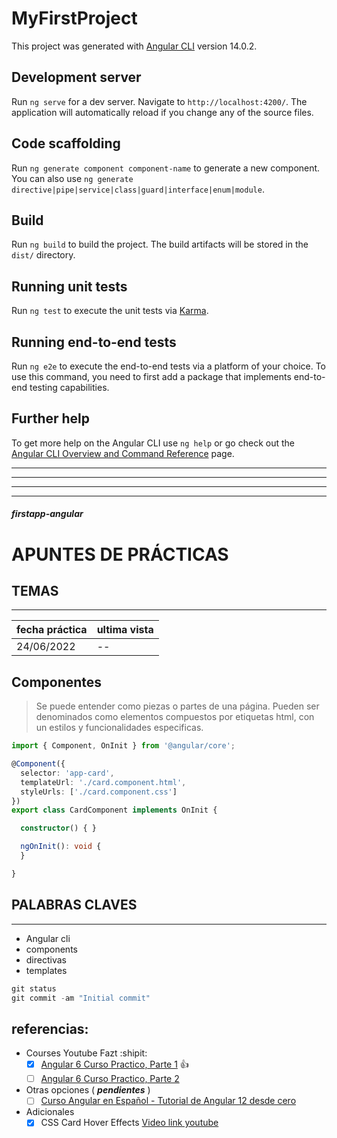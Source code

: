 # MyFirstProject

This project was generated with [Angular CLI](https://github.com/angular/angular-cli) version 14.0.2.

## Development server

Run `ng serve` for a dev server. Navigate to `http://localhost:4200/`. The application will automatically reload if you change any of the source files.

## Code scaffolding

Run `ng generate component component-name` to generate a new component. You can also use `ng generate directive|pipe|service|class|guard|interface|enum|module`.

## Build

Run `ng build` to build the project. The build artifacts will be stored in the `dist/` directory.

## Running unit tests

Run `ng test` to execute the unit tests via [Karma](https://karma-runner.github.io).

## Running end-to-end tests

Run `ng e2e` to execute the end-to-end tests via a platform of your choice. To use this command, you need to first add a package that implements end-to-end testing capabilities.

## Further help

To get more help on the Angular CLI use `ng help` or go check out the [Angular CLI Overview and Command Reference](https://angular.io/cli) page.



---
---
---
---

##### firstapp-angular
# **APUNTES DE PRÁCTICAS**



## **TEMAS**
---

| fecha práctica  | ultima vista  |
| -------------   | ------------- |
| 24/06/2022      |  --           |

## Componentes

> Se puede entender como piezas o partes de una página. Pueden ser denominados como elementos compuestos por etiquetas html, con un estilos y funcionalidades especificas. 

``` typescript  
import { Component, OnInit } from '@angular/core';

@Component({
  selector: 'app-card',
  templateUrl: './card.component.html',
  styleUrls: ['./card.component.css']
})
export class CardComponent implements OnInit {

  constructor() { }

  ngOnInit(): void {
  }

}

```



## **PALABRAS CLAVES**
---
- Angular cli
- components
- directivas
- templates


``` powershell
git status
git commit -am "Initial commit"

```


## referencias: 
* Courses Youtube Fazt :shipit:
  - [x] [Angular 6 Curso Practico, Parte 1](https://www.youtube.com/watch?v=AR1tLGQ7COs) :+1:
  - [ ] [Angular 6 Curso Practico, Parte 2](https://www.youtube.com/watch?v=OrCdt865WOg)

* Otras opciones ( ***pendientes*** )
  - [ ] [Curso Angular en Español - Tutorial de Angular 12 desde cero](https://www.youtube.com/watch?v=i-oYrcNtc2s)

* Adicionales
  - [x] CSS Card Hover Effects [Video link youtube](https://www.youtube.com/watch?v=daAVTmsMXeI)